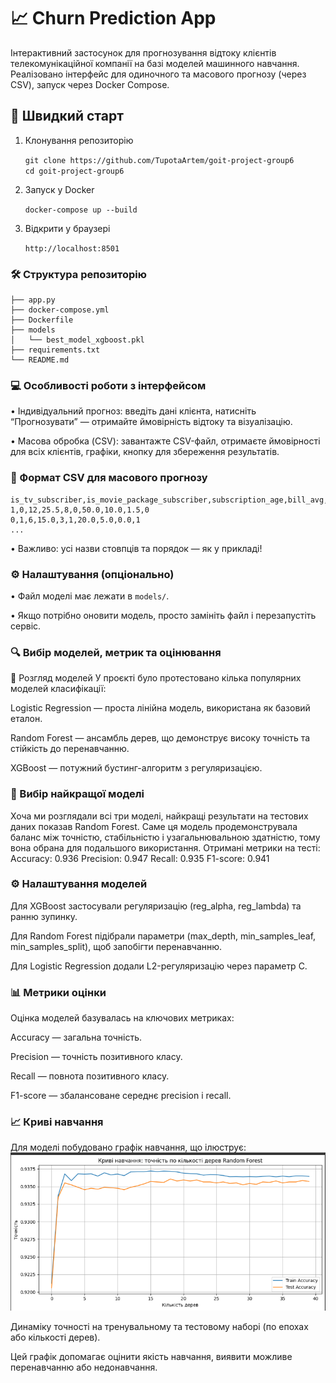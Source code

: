 # 📈 Churn Prediction App

Інтерактивний застосунок для прогнозування відтоку клієнтів телекомунікаційної компанії на базі моделей машинного навчання.  
Реалізовано інтерфейс для одиночного та масового прогнозу (через CSV), запуск через Docker Compose.

## 🚀 Швидкий старт

1. Клонування репозиторію
   
   `git clone https://github.com/TupotaArtem/goit-project-group6`  
   `cd goit-project-group6`

3. Запуск у Docker
   
   `docker-compose up --build`

4. Відкрити у браузері
   
   `http://localhost:8501`

### 🛠️ Структура репозиторію

    ├── app.py
    ├── docker-compose.yml
    ├── Dockerfile
    ├── models
    │   └── best_model_xgboost.pkl
    ├── requirements.txt
    └── README.md
    
### 💻 Особливості роботи з інтерфейсом

•	Індивідуальний прогноз: введіть дані клієнта, натисніть “Прогнозувати” — отримайте ймовірність відтоку та візуалізацію.  

•	Масова обробка (CSV): завантажте CSV-файл, отримаєте ймовірності для всіх клієнтів, графіки, кнопку для збереження результатів.

### 📄 Формат CSV для масового прогнозу

    is_tv_subscriber,is_movie_package_subscriber,subscription_age,bill_avg,reamining_contract,service_failure_count,download_avg,upload_avg,download_over_limit,contract_unknown
    1,0,12,25.5,8,0,50.0,10.0,1.5,0
    0,1,6,15.0,3,1,20.0,5.0,0.0,1
    ...

•	Важливо: усі назви стовпців та порядок — як у прикладі!

### ⚙️ Налаштування (опціонально)  
    
•	Файл моделі має лежати в `models/`.  

•	Якщо потрібно оновити модель, просто замініть файл і перезапустіть сервіс.

### 🔍 Вибір моделей, метрик та оцінювання
🧠 Розгляд моделей
У проєкті було протестовано кілька популярних моделей класифікації:

Logistic Regression — проста лінійна модель, використана як базовий еталон.

Random Forest — ансамбль дерев, що демонструє високу точність та стійкість до перенавчанню.

XGBoost — потужний бустинг-алгоритм з регуляризацією.

### 🎯 Вибір найкращої моделі
Хоча ми розглядали всі три моделі, найкращі результати на тестових даних показав Random Forest. Саме ця модель продемонструвала баланс між точністю, стабільністю і узагальнювальною здатністю, тому вона обрана для подальшого використання.
Отримані метрики на тесті:
Accuracy: 0.936
Precision: 0.947
Recall: 0.935
F1-score: 0.941

### ⚙️ Налаштування моделей
Для XGBoost застосували регуляризацію (reg_alpha, reg_lambda) та ранню зупинку.

Для Random Forest підібрали параметри (max_depth, min_samples_leaf, min_samples_split), щоб запобігти перенавчанню.

Для Logistic Regression додали L2-регуляризацію через параметр C.

### 📊 Метрики оцінки
Оцінка моделей базувалась на ключових метриках:

Accuracy — загальна точність.

Precision — точність позитивного класу.

Recall — повнота позитивного класу.

F1-score — збалансоване середнє precision і recall.

### 📈 Криві навчання
Для моделі побудовано графік навчання, що ілюструє:
![alt text](image.png)

Динаміку точності на тренувальному та тестовому наборі (по епохах або кількості дерев).

Цей графік допомагає оцінити якість навчання, виявити можливе перенавчанню або недонавчання.